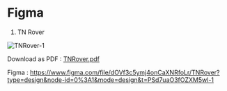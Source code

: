 # Figma

1. TN Rover

![TNRover-1](https://github.com/viswa-v14/Figma/assets/126935022/54ce15bb-d51b-45b7-8e72-464abe56efaa)

Download as PDF : [TNRover.pdf](https://github.com/viswa-v14/Figma/files/12456272/TNRover.pdf)

Figma : https://www.figma.com/file/dOVf3c5ymj4onCaXNRfoLr/TNRover?type=design&node-id=0%3A1&mode=design&t=PSd7uaO3fOZXM5wl-1
 

